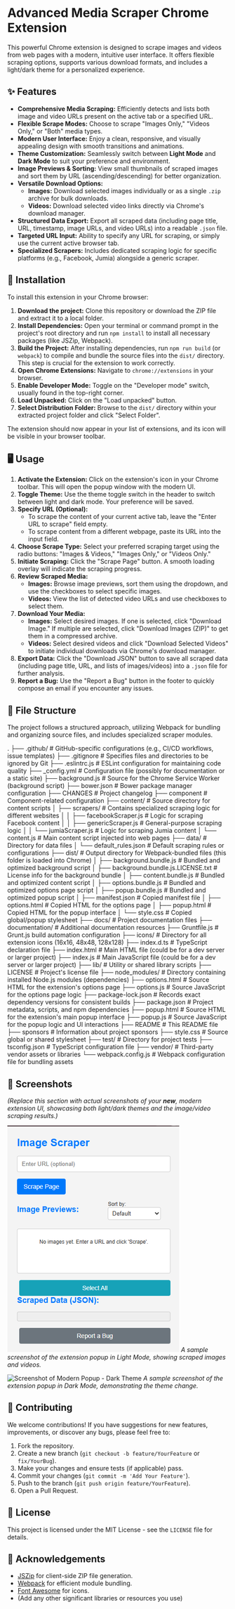 # Advanced Media Scraper Chrome Extension

This powerful Chrome extension is designed to scrape images and videos from web pages with a modern, intuitive user interface. It offers flexible scraping options, supports various download formats, and includes a light/dark theme for a personalized experience.

## ✨ Features

* **Comprehensive Media Scraping:** Efficiently detects and lists both image and video URLs present on the active tab or a specified URL.
* **Flexible Scrape Modes:** Choose to scrape "Images Only," "Videos Only," or "Both" media types.
* **Modern User Interface:** Enjoy a clean, responsive, and visually appealing design with smooth transitions and animations.
* **Theme Customization:** Seamlessly switch between **Light Mode** and **Dark Mode** to suit your preference and environment.
* **Image Previews & Sorting:** View small thumbnails of scraped images and sort them by URL (ascending/descending) for better organization.
* **Versatile Download Options:**
    * **Images:** Download selected images individually or as a single `.zip` archive for bulk downloads.
    * **Videos:** Download selected video links directly via Chrome's download manager.
* **Structured Data Export:** Export all scraped data (including page title, URL, timestamp, image URLs, and video URLs) into a readable `.json` file.
* **Targeted URL Input:** Ability to specify any URL for scraping, or simply use the current active browser tab.
* **Specialized Scrapers:** Includes dedicated scraping logic for specific platforms (e.g., Facebook, Jumia) alongside a generic scraper.

## 🚀 Installation

To install this extension in your Chrome browser:

1.  **Download the project:** Clone this repository or download the ZIP file and extract it to a local folder.
2.  **Install Dependencies:** Open your terminal or command prompt in the project's root directory and run `npm install` to install all necessary packages (like JSZip, Webpack).
3.  **Build the Project:** After installing dependencies, run `npm run build` (or `webpack`) to compile and bundle the source files into the `dist/` directory. This step is crucial for the extension to work correctly.
4.  **Open Chrome Extensions:** Navigate to `chrome://extensions` in your browser.
5.  **Enable Developer Mode:** Toggle on the "Developer mode" switch, usually found in the top-right corner.
6.  **Load Unpacked:** Click on the "Load unpacked" button.
7.  **Select Distribution Folder:** Browse to the `dist/` directory within your extracted project folder and click "Select Folder".

The extension should now appear in your list of extensions, and its icon will be visible in your browser toolbar.

## 🖥️ Usage

1.  **Activate the Extension:** Click on the extension's icon in your Chrome toolbar. This will open the popup window with the modern UI.
2.  **Toggle Theme:** Use the theme toggle switch in the header to switch between light and dark mode. Your preference will be saved.
3.  **Specify URL (Optional):**
    * To scrape the content of your current active tab, leave the "Enter URL to scrape" field empty.
    * To scrape content from a different webpage, paste its URL into the input field.
4.  **Choose Scrape Type:** Select your preferred scraping target using the radio buttons: "Images & Videos," "Images Only," or "Videos Only."
5.  **Initiate Scraping:** Click the "Scrape Page" button. A smooth loading overlay will indicate the scraping progress.
6.  **Review Scraped Media:**
    * **Images:** Browse image previews, sort them using the dropdown, and use the checkboxes to select specific images.
    * **Videos:** View the list of detected video URLs and use checkboxes to select them.
7.  **Download Your Media:**
    * **Images:** Select desired images. If one is selected, click "Download Image." If multiple are selected, click "Download Images (ZIP)" to get them in a compressed archive.
    * **Videos:** Select desired videos and click "Download Selected Videos" to initiate individual downloads via Chrome's download manager.
8.  **Export Data:** Click the "Download JSON" button to save all scraped data (including page title, URL, and lists of images/videos) into a `.json` file for further analysis.
9.  **Report a Bug:** Use the "Report a Bug" button in the footer to quickly compose an email if you encounter any issues.

## 📂 File Structure

The project follows a structured approach, utilizing Webpack for bundling and organizing source files, and includes specialized scraper modules.

.
├── .github/                       # GitHub-specific configurations (e.g., CI/CD workflows, issue templates)
├── .gitignore                     # Specifies files and directories to be ignored by Git
├── .eslintrc.js                   # ESLint configuration for maintaining code quality
├── _config.yml                    # Configuration file (possibly for documentation or a static site)
├── background.js                  # Source for the Chrome Service Worker (background script)
├── bower.json                     # Bower package manager configuration
├── CHANGES                        # Project changelog
├── component                      # Component-related configuration
├── content/                       # Source directory for content scripts
│   ├── scrapers/                  # Contains specialized scraping logic for different websites
│   │   ├── facebookScraper.js     # Logic for scraping Facebook content
│   │   ├── genericScraper.js      # General-purpose scraping logic
│   │   └── jumiaScraper.js        # Logic for scraping Jumia content
│   └── content.js                 # Main content script injected into web pages
├── data/                          # Directory for data files
│   └── default_rules.json         # Default scraping rules or configurations
├── dist/                          # Output directory for Webpack-bundled files (this folder is loaded into Chrome)
│   ├── background.bundle.js       # Bundled and optimized background script
│   ├── background.bundle.js.LICENSE.txt # License info for the background bundle
│   ├── content.bundle.js          # Bundled and optimized content script
│   ├── options.bundle.js          # Bundled and optimized options page script
│   ├── popup.bundle.js            # Bundled and optimized popup script
│   ├── manifest.json              # Copied manifest file
│   ├── options.html               # Copied HTML for the options page
│   ├── popup.html                 # Copied HTML for the popup interface
│   └── style.css                  # Copied global/popup stylesheet
├── docs/                          # Project documentation files
├── documentation/                 # Additional documentation resources
├── Gruntfile.js                   # Grunt.js build automation configuration
├── icons/                         # Directory for all extension icons (16x16, 48x48, 128x128)
├── index.d.ts                     # TypeScript declaration file
├── index.html                     # Main HTML file (could be for a dev server or larger project)
├── index.js                       # Main JavaScript file (could be for a dev server or larger project)
├── lib/                           # Utility or shared library scripts
├── LICENSE                        # Project's license file
├── node_modules/                  # Directory containing installed Node.js modules (dependencies)
├── options.html                   # Source HTML for the extension's options page
├── options.js                     # Source JavaScript for the options page logic
├── package-lock.json              # Records exact dependency versions for consistent builds
├── package.json                   # Project metadata, scripts, and npm dependencies
├── popup.html                     # Source HTML for the extension's main popup interface
├── popup.js                       # Source JavaScript for the popup logic and UI interactions
├── README                         # This README file
├── sponsors                       # Information about project sponsors
├── style.css                      # Source global or shared stylesheet
├── test/                          # Directory for project tests
├── tsconfig.json                  # TypeScript configuration file
├── vendor/                        # Third-party vendor assets or libraries
└── webpack.config.js              # Webpack configuration file for bundling assets

## 📸 Screenshots

*(Replace this section with actual screenshots of your **new**, modern extension UI, showcasing both light/dark themes and the image/video scraping results.)*

![Screenshot of Modern Popup - Light Theme](screenshots/popup-light-theme.png)
*A sample screenshot of the extension popup in Light Mode, showing scraped images and videos.*

![Screenshot of Modern Popup - Dark Theme](screenshots/popup-dark-theme.png)
*A sample screenshot of the extension popup in Dark Mode, demonstrating the theme change.*

## 🤝 Contributing

We welcome contributions! If you have suggestions for new features, improvements, or discover any bugs, please feel free to:

1.  Fork the repository.
2.  Create a new branch (`git checkout -b feature/YourFeature` or `fix/YourBug`).
3.  Make your changes and ensure tests (if applicable) pass.
4.  Commit your changes (`git commit -m 'Add Your Feature'`).
5.  Push to the branch (`git push origin feature/YourFeature`).
6.  Open a Pull Request.

## 📄 License

This project is licensed under the MIT License - see the `LICENSE` file for details.

## 🙏 Acknowledgements

* [JSZip](https://stuk.github.io/jszip/) for client-side ZIP file generation.
* [Webpack](https://webpack.js.org/) for efficient module bundling.
* [Font Awesome](https://fontawesome.com/) for icons.
* (Add any other significant libraries or resources you use)